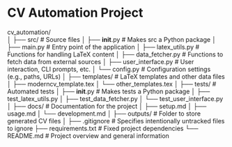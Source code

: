 # CV Automation Project

cv_automation/ \
│
├── src/                    # Source files
│   ├── __init__.py         # Makes src a Python package
│   ├── main.py             # Entry point of the application
│   ├── latex_utils.py      # Functions for handling LaTeX content
│   ├── data_fetcher.py     # Functions to fetch data from external sources
│   ├── user_interface.py   # User interaction, CLI prompts, etc.
│   └── config.py           # Configuration settings (e.g., paths, URLs)
│
├── templates/              # LaTeX templates and other data files
│   ├── moderncv_template.tex
│   └── other_templates.tex
│
├── tests/                  # Automated tests
│   ├── __init__.py         # Makes tests a Python package
│   ├── test_latex_utils.py
│   ├── test_data_fetcher.py
│   └── test_user_interface.py
│
├── docs/                   # Documentation for the project
│   ├── setup.md
│   ├── usage.md
│   └── development.md
│
├── outputs/                # Folder to store generated CV files
│
├── .gitignore              # Specifies intentionally untracked files to ignore
├── requirements.txt        # Fixed project dependencies
└── README.md               # Project overview and general information